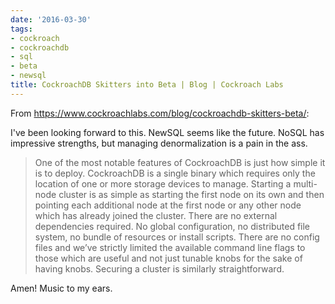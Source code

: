 ```yaml
---
date: '2016-03-30'
tags:
- cockroach
- cockroachdb
- sql
- beta
- newsql
title: CockroachDB Skitters into Beta | Blog | Cockroach Labs
---
```


From https://www.cockroachlabs.com/blog/cockroachdb-skitters-beta/:

I've been looking forward to this. NewSQL seems like the future. NoSQL has impressive strengths, but managing denormalization is a pain in the ass.

>One of the most notable features of CockroachDB is just how simple it is to deploy. CockroachDB is a single binary which requires only the location of one or more storage devices to manage. Starting a multi-node cluster is as simple as starting the first node on its own and then pointing each additional node at the first node or any other node which has already joined the cluster. There are no external dependencies required. No global configuration, no distributed file system, no bundle of resources or install scripts. There are no config files and we’ve strictly limited the available command line flags to those which are useful and not just tunable knobs for the sake of having knobs. Securing a cluster is similarly straightforward.

Amen! Music to my ears.
